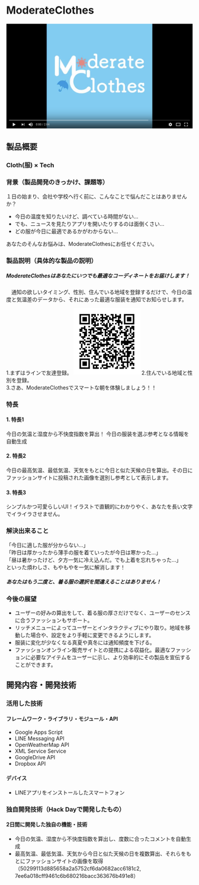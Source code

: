 
# ModerateClothes

[![Product Name](thumbnail.png)](https://youtu.be/l51pYL7iX4g)

## 製品概要
### Cloth(服) × Tech

### 背景（製品開発のきっかけ、課題等）
１日の始まり、会社や学校へ行く前に、こんなことで悩んだことはありませんか？
- 今日の温度を知りたいけど、調べている時間がない…
- でも、ニュースを見たりアプリを開いたりするのは面倒くさい…
- どの服が今日に最適であるかがわからない…

あなたのそんなお悩みは、ModerateClothesにお任せください。

### 製品説明（具体的な製品の説明）
##### ModerateClothesはあなたにいつでも最適なコーディネートをお届けします！  

　通知の欲しいタイミング、性別、住んでいる地域を登録するだけで、今日の温度と気温差のデータから、それにあった最適な服装を通知でお知らせします。

1.まずはラインで友達登録。
![QRコード](linebot.png)
2.住んでいる地域と性別を登録。  
3.さあ、ModerateClothesでスマートな朝を体験しましょう！！

### 特長

#### 1. 特長1
今日の気温と湿度から不快度指数を算出！  今日の服装を選ぶ参考となる情報を自動生成

#### 2. 特長2
今日の最高気温、最低気温、天気をもとに今日と似た天候の日を算出。その日にファッションサイトに投稿された画像を選別し参考として表示します。

#### 3. 特長3
シンプルかつ可愛らしいUI！イラストで直観的にわかりやく、あなたを長い文字でイライラさせません。

### 解決出来ること
「今日に適した服が分からない…」  
「昨日は厚かったから薄手の服を着ていったが今日は寒かった…」  
「昼は暑かったけど、夕方一気に冷え込んだ。でも上着を忘れちゃった…」  
といった煩わしさ、もやもやを一気に解消します！  

##### あなたはもう二度と、着る服の選択を間違えることはありません！

### 今後の展望
- ユーザーの好みの算出をして、着る服の厚さだけでなく、ユーザーのセンスに合うファッションもサポート。
- リッチメニューによってユーザーとインタラクティブにやり取り。地域を移動した場合や、設定をより手軽に変更できるようにします。
- 服装に変化が少なくなる真夏や真冬には通知頻度を下げる。
- ファッションオンライン販売サイトとの提携による収益化。最適なファッションに必要なアイテムをユーザーに示し、より効率的にその製品を宣伝することができます。


## 開発内容・開発技術
### 活用した技術

#### フレームワーク・ライブラリ・モジュール・API
* Google Apps Script
* LINE Messaging API
* OpenWeatherMap API
* XML Service Service
* GoogleDrive API
* Dropbox API

#### デバイス
* LINEアプリをインストールしたスマートフォン


### 独自開発技術（Hack Dayで開発したもの）
#### 2日間に開発した独自の機能・技術
* 今日の気温、湿度から不快度指数を算出し、度数に合ったコメントを自動生成
* 最高気温、最低気温、天気から今日と似た天候の日を複数算出、それらをもとにファッションサイトの画像を取得（50299113d885658a2a5752cf6da0682acc6181c2, 7ee6a018cff9461c6b680216bacc363676b491e8）
